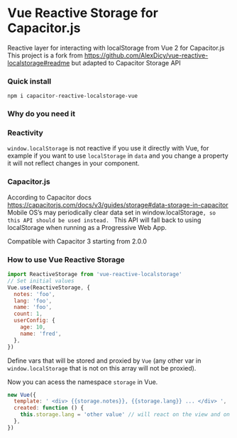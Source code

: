 # Vue Reactive Storage for Capacitor.js

Reactive layer for interacting with localStorage from Vue 2 for Capacitor.js
This project is a fork from https://github.com/AlexDicy/vue-reactive-localstorage#readme but adapted to Capacitor Storage API

### Quick install

`npm i capacitor-reactive-localstorage-vue`

### Why do you need it

### Reactivity

`window.localStorage` is not reactive if you use it directly with Vue, for example
if you want to use `localStorage` in `data` and you change a property it will not reflect
changes in your component.

### Capacitor.js

According to Capacitor docs https://capacitorjs.com/docs/v3/guides/storage#data-storage-in-capacitor
Mobile OS’s may periodically clear data set in window.localStorage`, so this API should be used instead. `
This API will fall back to using localStorage when running as a Progressive Web App.

Compatible with Capacitor 3 starting from 2.0.0

### How to use Vue Reactive Storage

```js
import ReactiveStorage from 'vue-reactive-localstorage'
// Set initial values
Vue.use(ReactiveStorage, {
  notes: 'foo',
  lang: 'foo',
  name: 'foo',
  count: 1,
  userConfig: {
    age: 10,
    name: 'fred',
  },
})
```

Define vars that will be stored and proxied by `Vue` (any other var in `window.localStorage` that is not on this array will not be proxied).

Now you can acess the namespace <code>storage</code> in Vue.

```js
new Vue({
  template: ' <div> {{storage.notes}}, {{storage.lang}} ... </div> ',
  created: function () {
    this.storage.lang = 'other value' // will react on the view and on real localStorage (web) and persistent storage on mobile.
  },
})
```
